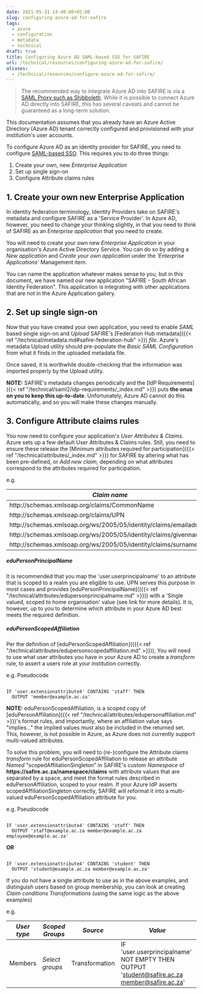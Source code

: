 ```yaml
---
date: 2021-05-31 14:40:00+02:00
slug: configuring-azure-ad-for-safire
tags:
  - azure
  - configuration
  - metadata
  - technical
draft: true
title: Configuring Azure AD SAML-based SSO for SAFIRE
url: /technical/resources/configuring-azure-ad-for-safire/
aliases:
  - /technical/resources/configure-azure-ad-for-safire/
---
```


> The recommended way to integrate Azure AD into SAFIRE is via a [SAML Proxy such as Shibboleth](https://wiki.shibboleth.net/confluence/display/KB/Using+SAML+Proxying+in+the+Shibboleth+IdP+to+connect+with+Azure+AD). While it is possible to connect Azure AD directly into SAFIRE, this has several caveats and cannot be guaranteed as a long-term solution.

This documentation assumes that you already have an Azure Active Directory (Azure AD) tenant correctly configured and provisioned with your institution's user accounts.

To configure Azure AD as an identity provider for SAFIRE, you need to configure [SAML-based SSO](https://docs.microsoft.com/en-us/azure/active-directory/manage-apps/configure-saml-single-sign-on). This requires you to do three things:

 1. Create your own, new *Enterprise Application*
 2. Set up single sign-on
 3. Configure Attribute claims rules

## 1. Create your own new Enterprise Application

In identity federation terminology, Identity Providers take on SAFIRE's metadata and configure SAFIRE as a 'Service Provider'. In Azure AD, however, you need to change your thinking slightly, in that you need to think of SAFIRE as an *Enterprise application* that you need to create.

You will need to create your own new *Enterprise Application* in your organisation's Azure Active Directory Service. You can do so by adding a *New application* and *Create your own application* under the *'Enterprise Applications'* Management item.

You can name the application whatever makes sense to you, but in this document, we have named our new application "SAFIRE - South African Identity Federation". This application is integrating with other applications that are not in the Azure Application gallery.

## 2. Set up single sign-on

Now that you have created your own application, you need to enable *SAML* based single sign-on and *Upload* SAFIRE's [Federation Hub metadata]({{< ref "/technical/metadata.md#safire-federation-hub" >}}) *file*. Azure's metadata Upload utility should pre-populate the *Basic SAML Configuration* from what it finds in the uploaded metadata file.

Once saved, it is worthwhile double-checking that the information was imported properly by the Upload utility.

**NOTE:** SAFIRE's metadata changes periodically and the [IdP Requirements]({{< ref "/technical/saml2/idp-requirements/_index.md" >}}) puts **the onus on you to keep this up-to-date**. Unfortunately, Azure AD cannot do this automatically, and so you will make these changes manually.

## 3. Configure Attribute claims rules

You now need to configure your application's *User Attributes & Claims*. Azure sets up a few default User Attributes & Claims rules. Still, you need to ensure these release the [Minimum attributes required for participation]({{< ref "/technical/attributes/_index.md" >}}) for SAFIRE by altering what has been pre-defined, or *Add new claim*, depending on what attributes correspond to the attributes required for participation.

e.g.

| *Claim name* | *Value* |
|----------|----------|
| http\://schemas.xmlsoap.org/claims/CommonName  | user.displayname |
| http\://schemas.xmlsoap.org/claims/UPN  | user.userprincipalname  |
| http\://schemas.xmlsoap.org/ws/2005/05/identity/claims/emailaddress | user.mail  |
| http\://schemas.xmlsoap.org/ws/2005/05/identity/claims/givenname | user.givenname  |
| http\://schemas.xmlsoap.org/ws/2005/05/identity/claims/surname | user.surname |

##### eduPersonPrincipalName

It is recommended that you map the 'user.userprincipalname' to an attribute that is scoped to a realm you are eligible to use. UPN serves this purpose in most cases and provides [eduPersonPrincipalName](({{< ref "/technical/attributes/edupersonprincipalname.md" >}})) with a 'Single valued, scoped to home organisation' value (see link for more details). It is, however, up to you to determine which attribute in your Azure AD best meets the required definition.

##### eduPersonScopedAffiliation

Per the definition of [eduPersonScopedAffiliation](({{< ref "/technical/attributes/edupersonscopedaffiliation.md" >}})), You will need to use what user attributes you have in your Azure AD to create a *transform* rule, to assert a users role at your institution correctly.

e.g. Pseudocode

```lang-none

IF 'user.extensionattribute4' CONTAINS 'staff' THEN
  OUTPUT 'member@example.ac.za'

```

**NOTE:**  eduPersonScopedAffiliation, is a scoped copy of [eduPersonAffiliation]({{< ref "/technical/attributes/edupersonaffiliation.md" >}})'s format rules, and importantly, where an affiliation value says "implies…" the implied values must also be included in the returned set. This, however, is not possible in Azure, as Azure does not currently support multi-valued attributes.

To solve this problem, you will need to (re-)configure the Attribute claims *transform* rule for eduPersonScopedAffiliation to release an attribute *Named* "scopedAffiliationSingleton" in SAFIRE's custom *Namespace* of **https\://safire.ac.za/namespace/claims** with attribute values that are separated by a space, and meet the format rules described in eduPersonAffiliation, scoped to your realm. If your Azure IdP asserts scopedAffiliationSingleton correctly, SAFIRE will reformat it into a multi-valued eduPersonScopedAffiliation attribute for you.

e.g. Pseudocode

```lang-none

IF 'user.extensionattribute4' CONTAINS 'staff' THEN 
  OUTPUT 'staff@example.ac.za member@example.ac.za employee@example.ac.za'

```

**OR**

```lang-none

IF 'user.extensionattribute4' CONTAINS 'student' THEN
  OUTPUT 'student@example.ac.za member@example.ac.za'

```

If you do not have a single attribute to use as in the above examples, and distinguish users based on group membership, you can look at creating *Claim conditions* *Transformations* (using the same logic as the above examples)

e.g.

| *User type* | *Scoped Groups* | *Source* | *Value* |
|----------|----------|----------|----------|
| Members | *Select groups* | Transformation | IF 'user.userprincipalname' NOT EMPTY THEN <br> OUTPUT 'student@safire.ac.za member@safire.ac.za' |